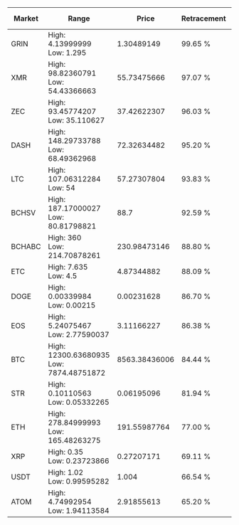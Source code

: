 | Market | Range | Price| Retracement | Doubles to 50% |
| --- | --- | --- | --- | --- |
| GRIN | High: 4.13999999<br />Low: 1.295 | 1.30489149 | 99.65 % | 2.08 |
| XMR | High: 98.82360791<br />Low: 54.43366663 | 55.73475666 | 97.07 % | 1.37 |
| ZEC | High: 93.45774207<br />Low: 35.110627 | 37.42622307 | 96.03 % | 1.72 |
| DASH | High: 148.29733788<br />Low: 68.49362968 | 72.32634482 | 95.20 % | 1.50 |
| LTC | High: 107.06312284<br />Low: 54 | 57.27307804 | 93.83 % | 1.41 |
| BCHSV | High: 187.17000027<br />Low: 80.81798821 | 88.7 | 92.59 % | 1.51 |
| BCHABC | High: 360<br />Low: 214.70878261 | 230.98473146 | 88.80 % | 1.24 |
| ETC | High: 7.635<br />Low: 4.5 | 4.87344882 | 88.09 % | 1.25 |
| DOGE | High: 0.00339984<br />Low: 0.00215 | 0.00231628 | 86.70 % | 1.20 |
| EOS | High: 5.24075467<br />Low: 2.77590037 | 3.11166227 | 86.38 % | 1.29 |
| BTC | High: 12300.63680935<br />Low: 7874.48751872 | 8563.38436006 | 84.44 % | 1.18 |
| STR | High: 0.10110563<br />Low: 0.05332265 | 0.06195096 | 81.94 % | 1.25 |
| ETH | High: 278.84999993<br />Low: 165.48263275 | 191.55987764 | 77.00 % | 1.16 |
| XRP | High: 0.35<br />Low: 0.23723866 | 0.27207171 | 69.11 % | 1.08 |
| USDT | High: 1.02<br />Low: 0.99595282 | 1.004 | 66.54 % | 1.00 |
| ATOM | High: 4.74992954<br />Low: 1.94113584 | 2.91855613 | 65.20 % | 1.15 |
